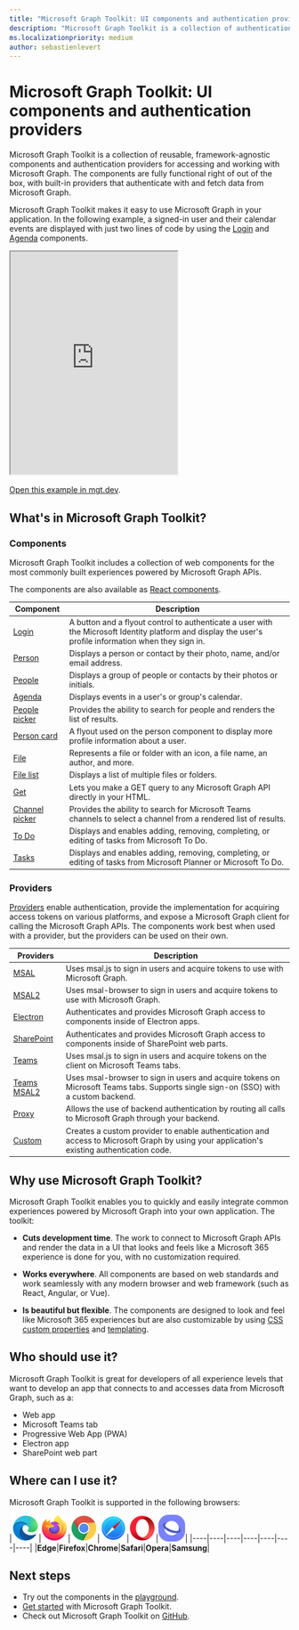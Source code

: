 ```yaml
---
title: "Microsoft Graph Toolkit: UI components and authentication providers for Microsoft Graph"
description: "Microsoft Graph Toolkit is a collection of authentication providers and reusable, framework-agnostic web components for accessing and working with Microsoft Graph."
ms.localizationpriority: medium
author: sebastienlevert
---
```


# Microsoft Graph Toolkit: UI components and authentication providers 

Microsoft Graph Toolkit is a collection of reusable, framework-agnostic components and authentication providers for accessing and working with Microsoft Graph. The components are fully functional right of out of the box, with built-in providers that authenticate with and fetch data from Microsoft Graph.

Microsoft Graph Toolkit makes it easy to use Microsoft Graph in your application. In the following example, a signed-in user and their calendar events are displayed with just two lines of code by using the [Login](./components/login.md) and [Agenda](./components/agenda.md) components.

<iframe src="https://mgt.dev/iframe.html?id=samples-general--login-to-show-agenda&source=docs&source=docs" height="400"></iframe>

[Open this example in mgt.dev](https://mgt.dev/?path=/story/samples-general--login-to-show-agenda&source=docs).

## What's in Microsoft Graph Toolkit?

### Components

Microsoft Graph Toolkit includes a collection of web components for the most commonly built experiences powered by Microsoft Graph APIs.

The components are also available as [React components](./get-started/mgt-react.md).

|Component|Description|
|---------|-----------|
|[Login](./components/login.md)|A button and a flyout control to authenticate a user with the Microsoft Identity platform and display the user's profile information when they sign in.|
|[Person](./components/person.md)|Displays a person or contact by their photo, name, and/or email address.|
|[People](./components/people.md)|Displays a group of people or contacts by their photos or initials.|
|[Agenda](./components/agenda.md)|Displays events in a user's or group's calendar.|
|[People picker](./components/people-picker.md)|Provides the ability to search for people and renders the list of results.|
|[Person card](./components/person-card.md)|A flyout used on the person component to display more profile information about a user.|
|[File](./components/file.md)|Represents a file or folder with an icon, a file name, an author, and more.|
|[File list](./components/file-list.md)|Displays a list of multiple files or folders.|
|[Get](./components/get.md)|Lets you make a GET query to any Microsoft Graph API directly in your HTML.|
|[Channel picker](./components/teams-channel-picker.md)|Provides the ability to search for Microsoft Teams channels to select a channel from a rendered list of results.|
|[To Do](./components/todo.md)|Displays and enables adding, removing, completing, or editing of tasks from Microsoft To Do.|
|[Tasks](./components/tasks.md)|Displays and enables adding, removing, completing, or editing of tasks from Microsoft Planner or Microsoft To Do.|

### Providers

[Providers](/providers/providers.md) enable authentication, provide the implementation for acquiring access tokens on various platforms, and expose a Microsoft Graph client for calling the Microsoft Graph APIs. The components work best when used with a provider, but the providers can be used on their own.

|Providers|Description|
|---------|-----------|
|[MSAL](./providers/msal.md)|Uses msal.js to sign in users and acquire tokens to use with Microsoft Graph.|
|[MSAL2](./providers/msal2.md)| Uses msal-browser to sign in users and acquire tokens to use with Microsoft Graph.|
|[Electron](./providers/electron.md)|Authenticates and provides Microsoft Graph access to components inside of Electron apps.|
|[SharePoint](./providers/sharepoint.md)|Authenticates and provides Microsoft Graph access to components inside of SharePoint web parts.|
|[Teams](./providers/teams.md)|Uses msal.js to sign in users and acquire tokens on the client on Microsoft Teams tabs.|
|[Teams MSAL2](./providers/teams-msal2.md)|Uses msal-browser to sign in users and acquire tokens on Microsoft Teams tabs. Supports single sign-on (SSO) with a custom backend. |
|[Proxy](./providers/proxy.md)|Allows the use of backend authentication by routing all calls to Microsoft Graph through your backend.|
|[Custom](./providers/custom.md)|Creates a custom provider to enable authentication and access to Microsoft Graph by using your application's existing authentication code.|

## Why use Microsoft Graph Toolkit?

Microsoft Graph Toolkit enables you to quickly and easily integrate common experiences powered by Microsoft Graph into your own application. The toolkit:

- **Cuts development time**. The work to connect to Microsoft Graph APIs and render the data in a UI that looks and feels like a Microsoft 365 experience is done for you, with no customization required.

- **Works everywhere**. All components are based on web standards and work seamlessly with any modern browser and web framework (such as React, Angular, or Vue). 

- **Is beautiful but flexible**. The components are designed to look and feel like Microsoft 365 experiences but are also customizable by using [CSS custom properties](./customize-components/style.md) and [templating](./customize-components/templates.md).

## Who should use it?

Microsoft Graph Toolkit is great for developers of all experience levels that want to develop an app that connects to and accesses data from Microsoft Graph, such as a:
- Web app
- Microsoft Teams tab
- Progressive Web App (PWA)
- Electron app
- SharePoint web part

## Where can I use it?

Microsoft Graph Toolkit is supported in the following browsers:

|![Edge](images/edgeIcon.png)|![Firefox](images/firefoxIcon.png)|![Chrome](images/chromeIcon.png)|![Safari](images/safariIcon.png)|![Opera](images/operaIcon.png)|![Samsung Internet](images/samsungInternetIcon.png)|
|----|----|----|----|----|----|----|
|**Edge**|**Firefox**|**Chrome**|**Safari**|**Opera**|**Samsung**|

## Next steps

- Try out the components in the [playground](https://mgt.dev).
- [Get started](./get-started/overview.md) with Microsoft Graph Toolkit.
- Check out Microsoft Graph Toolkit on [GitHub](https://aka.ms/mgt).

